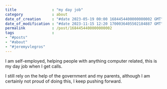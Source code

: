```yaml
---
title                : "my day job"
category             : about
date_of_creation     : "#date 2023-05-19 00:00 1684454400000000002 GMT"
date_of_modification : "#date 2023-11-15 12:20 1700036405502184887 GMT"
permalink            : /post/1684454400000000002
tags                 : 
- "#posts"
- "#about"
- "#jeremyvlegros"
---
```


I am self-employed, helping people with anything computer related, this is my day job when I get calls.

I still rely on the help of the government and my parents, although I am certainly not proud of doing this, I keep pushing forward.